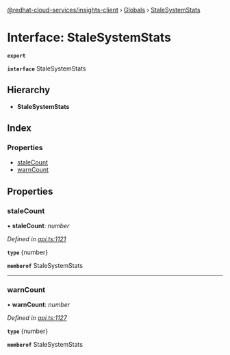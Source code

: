 [@redhat-cloud-services/insights-client](../README.md) › [Globals](../globals.md) › [StaleSystemStats](stalesystemstats.md)

# Interface: StaleSystemStats

**`export`** 

**`interface`** StaleSystemStats

## Hierarchy

* **StaleSystemStats**

## Index

### Properties

* [staleCount](stalesystemstats.md#stalecount)
* [warnCount](stalesystemstats.md#warncount)

## Properties

###  staleCount

• **staleCount**: *number*

*Defined in [api.ts:1121](https://github.com/RedHatInsights/javascript-clients/blob/master/packages/insights/api.ts#L1121)*

**`type`** {number}

**`memberof`** StaleSystemStats

___

###  warnCount

• **warnCount**: *number*

*Defined in [api.ts:1127](https://github.com/RedHatInsights/javascript-clients/blob/master/packages/insights/api.ts#L1127)*

**`type`** {number}

**`memberof`** StaleSystemStats
